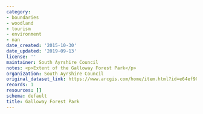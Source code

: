 ```yaml
---
category:
- boundaries
- woodland
- tourism
- environment
- nan
date_created: '2015-10-30'
date_updated: '2019-09-13'
license: ''
maintainer: South Ayrshire Council
notes: <p>Extent of the Galloway Forest Park</p>
organization: South Ayrshire Council
original_dataset_link: https://www.arcgis.com/home/item.html?id=e64ef903744442a5befce9fb19a64e53
records: 1
resources: []
schema: default
title: Galloway Forest Park
---
```

